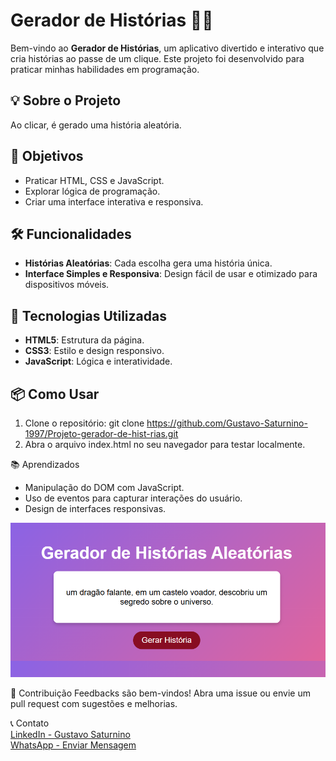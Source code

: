 # Gerador de Histórias 📖✨

Bem-vindo ao **Gerador de Histórias**, um aplicativo divertido e interativo que cria histórias ao passe de um clique. Este projeto foi desenvolvido para praticar minhas habilidades em programação.

## 💡 Sobre o Projeto
Ao clicar, é gerado uma história aleatória.

## 🎯 Objetivos
- Praticar HTML, CSS e JavaScript.
- Explorar lógica de programação.
- Criar uma interface interativa e responsiva.

## 🛠️ Funcionalidades
- **Histórias Aleatórias**: Cada escolha gera uma história única.
- **Interface Simples e Responsiva**: Design fácil de usar e otimizado para dispositivos móveis.

## 🚀 Tecnologias Utilizadas
- **HTML5**: Estrutura da página.
- **CSS3**: Estilo e design responsivo.
- **JavaScript**: Lógica e interatividade.

## 📦 Como Usar
1. Clone o repositório:
   git clone https://github.com/Gustavo-Saturnino-1997/Projeto-gerador-de-hist-rias.git
2. Abra o arquivo index.html no seu navegador para testar localmente.

📚 Aprendizados
- Manipulação do DOM com JavaScript.
- Uso de eventos para capturar interações do usuário.
- Design de interfaces responsivas.

![Visualize o projeto](/img/img-projeto-histórias-aleatórias.png)

🤝 Contribuição
Feedbacks são bem-vindos! Abra uma issue ou envie um pull request com sugestões e melhorias.

📞 Contato  
[LinkedIn - Gustavo Saturnino](https://www.linkedin.com/in/gustavo-araujo-31a515250/)  
[WhatsApp - Enviar Mensagem](https://wa.me/5561999911234)
